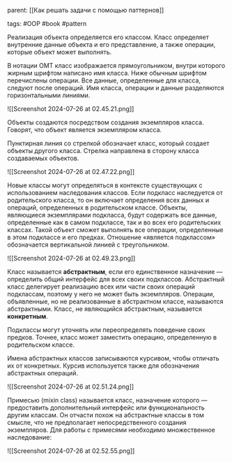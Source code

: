 parent: [[Как решать задачи с помощью паттернов]]

tags: #OOP #book #pattern 

Реализация объекта определяется его классом. Класс определяет внутренние данные объекта и его представление, а также операции, которые объект может выполнять.

В нотации OMT класс изображается прямоугольником, внутри которого жирным шрифтом написано имя класса. Ниже обычным шрифтом перечислены операции. Все данные, определенные для класса, следуют после операций. Имя класса, операции и данные разделяются горизонтальными линиями.

![[Screenshot 2024-07-26 at 02.45.21.png]]

Объекты создаются посредством создания экземпляров класса. Говорят, что объект является экземпляром класса.

Пунктирная линия со стрелкой обозначает класс, который создает объекты другого класса. Стрелка направлена в сторону класса создаваемых объектов.

![[Screenshot 2024-07-26 at 02.47.22.png]]

Новые классы могут определяться в контексте существующих с использованием наследования классов. Если подкласс наследуется от родительского класса, то он включает определения всех данных и операций, определенных в родительском классе. Объекты, являющиеся экземплярами подкласса, будут содержать все данные, определенные как в самом подклассе, так и во всех его родительских классах. Такой объект сможет выполнять все операции, определенные в этом подклассе и его предках. Отношение «является подклассом» обозначается вертикальной линией с треугольником.

![[Screenshot 2024-07-26 at 02.49.23.png]]

Класс называется **абстрактным**, если его единственное назначение — определить общий интерфейс для всех своих подклассов. Абстрактный класс делегирует реализацию всех или части своих операций подклассам, поэтому у него не может быть экземпляров. Операции, объявленные, но не реализованные в абстрактном классе, называются абстрактными. Класс, не являющийся абстрактным, называется **конкретным**.

Подклассы могут уточнять или переопределять поведение своих предков. Точнее, класс может заместить операцию, определенную в родительском классе.

Имена абстрактных классов записываются курсивом, чтобы отличать их от конкретных. Курсив используется также для обозначения абстрактных операций.

![[Screenshot 2024-07-26 at 02.51.24.png]]

Примесью (mixin class) называется класс, назначение которого — предоставить дополнительный интерфейс или функциональность другим классам. Он отчасти похож на абстрактные классы в том смысле, что не предполагает непосредственного создания экземпляров. Для работы с примесями необходимо множественное наследование:

![[Screenshot 2024-07-26 at 02.52.55.png]]


